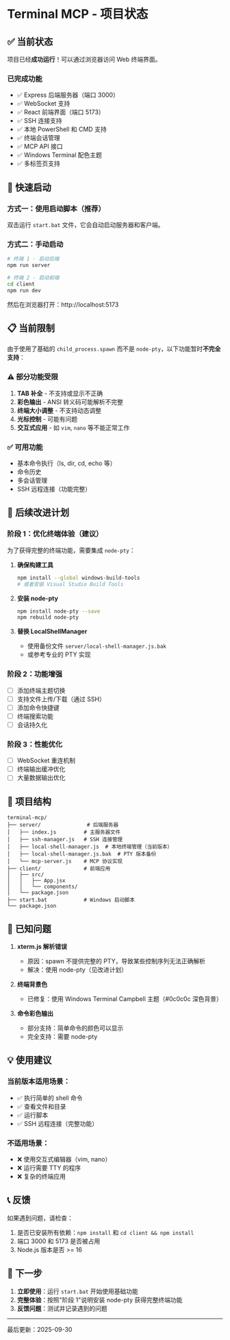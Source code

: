 # Terminal MCP - 项目状态

## ✅ 当前状态

项目已经**成功运行**！可以通过浏览器访问 Web 终端界面。

### 已完成功能
- ✅ Express 后端服务器（端口 3000）
- ✅ WebSocket 支持
- ✅ React 前端界面（端口 5173）
- ✅ SSH 连接支持
- ✅ 本地 PowerShell 和 CMD 支持
- ✅ 终端会话管理
- ✅ MCP API 接口
- ✅ Windows Terminal 配色主题
- ✅ 多标签页支持

## 🚀 快速启动

### 方式一：使用启动脚本（推荐）
双击运行 `start.bat` 文件，它会自动启动服务器和客户端。

### 方式二：手动启动
```bash
# 终端 1 - 启动后端
npm run server

# 终端 2 - 启动前端
cd client
npm run dev
```

然后在浏览器打开：http://localhost:5173

## 📋 当前限制

由于使用了基础的 `child_process.spawn` 而不是 `node-pty`，以下功能暂时**不完全支持**：

### ⚠️ 部分功能受限
1. **TAB 补全** - 不支持或显示不正确
2. **彩色输出** - ANSI 转义码可能解析不完整
3. **终端大小调整** - 不支持动态调整
4. **光标控制** - 可能有问题
5. **交互式应用** - 如 `vim`, `nano` 等不能正常工作

### ✅ 可用功能
- 基本命令执行（ls, dir, cd, echo 等）
- 命令历史
- 多会话管理
- SSH 远程连接（功能完整）

## 🔧 后续改进计划

### 阶段 1：优化终端体验（建议）
为了获得完整的终端功能，需要集成 `node-pty`：

1. **确保构建工具**
   ```bash
   npm install --global windows-build-tools
   # 或者安装 Visual Studio Build Tools
   ```

2. **安装 node-pty**
   ```bash
   npm install node-pty --save
   npm rebuild node-pty
   ```

3. **替换 LocalShellManager**
   - 使用备份文件 `server/local-shell-manager.js.bak`
   - 或参考专业的 PTY 实现

### 阶段 2：功能增强
- [ ] 添加终端主题切换
- [ ] 支持文件上传/下载（通过 SSH）
- [ ] 添加命令快捷键
- [ ] 终端搜索功能
- [ ] 会话持久化

### 阶段 3：性能优化
- [ ] WebSocket 重连机制
- [ ] 终端输出缓冲优化
- [ ] 大量数据输出优化

## 📁 项目结构

```
terminal-mcp/
├── server/               # 后端服务器
│   ├── index.js         # 主服务器文件
│   ├── ssh-manager.js   # SSH 连接管理
│   ├── local-shell-manager.js  # 本地终端管理（当前版本）
│   ├── local-shell-manager.js.bak  # PTY 版本备份
│   └── mcp-server.js    # MCP 协议实现
├── client/              # 前端应用
│   ├── src/
│   │   ├── App.jsx
│   │   └── components/
│   └── package.json
├── start.bat            # Windows 启动脚本
└── package.json

```

## 🐛 已知问题

1. **xterm.js 解析错误**
   - 原因：spawn 不提供完整的 PTY，导致某些控制序列无法正确解析
   - 解决：使用 node-pty（见改进计划）

2. **终端背景色**
   - 已修复：使用 Windows Terminal Campbell 主题（#0c0c0c 深色背景）

3. **命令彩色输出**
   - 部分支持：简单命令的颜色可以显示
   - 完全支持：需要 node-pty

## 💡 使用建议

### 当前版本适用场景：
- ✅ 执行简单的 shell 命令
- ✅ 查看文件和目录
- ✅ 运行脚本
- ✅ SSH 远程连接（完整功能）

### 不适用场景：
- ❌ 使用交互式编辑器（vim, nano）
- ❌ 运行需要 TTY 的程序
- ❌ 复杂的终端应用

## 📞 反馈

如果遇到问题，请检查：
1. 是否已安装所有依赖：`npm install` 和 `cd client && npm install`
2. 端口 3000 和 5173 是否被占用
3. Node.js 版本是否 >= 16

## 🎯 下一步

1. **立即使用**：运行 `start.bat` 开始使用基础功能
2. **完整体验**：按照"阶段 1"说明安装 node-pty 获得完整终端功能
3. **反馈问题**：测试并记录遇到的问题

---

最后更新：2025-09-30
